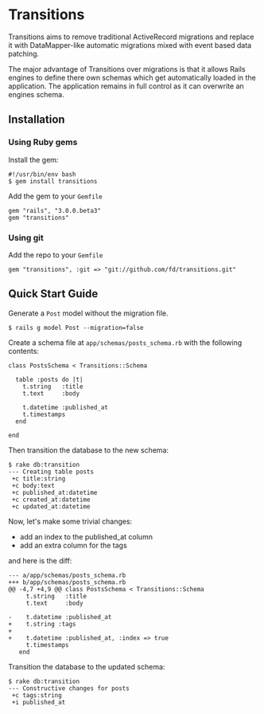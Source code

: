 # Transitions

Transitions aims to remove traditional ActiveRecord migrations and replace it with DataMapper-like automatic migrations mixed with event based data patching.

The major advantage of Transitions over migrations is that it allows Rails engines to define there own schemas which get automatically loaded in the application. The application remains in full control as it can overwrite an engines schema.

## Installation

### Using Ruby gems

Install the gem:

    #!/usr/bin/env bash
    $ gem install transitions

Add the gem to your `Gemfile`

    gem "rails", "3.0.0.beta3"
    gem "transitions"

### Using git

Add the repo to your `Gemfile`

    gem "transitions", :git => "git://github.com/fd/transitions.git"

## Quick Start Guide

Generate a `Post` model without the migration file.

    $ rails g model Post --migration=false

Create a schema file at `app/schemas/posts_schema.rb` with the following contents:

    class PostsSchema < Transitions::Schema

      table :posts do |t|
        t.string   :title
        t.text     :body

        t.datetime :published_at
        t.timestamps
      end

    end

Then transition the database to the new schema:

    $ rake db:transition
    --- Creating table posts
     +c title:string
     +c body:text
     +c published_at:datetime
     +c created_at:datetime
     +c updated_at:datetime

Now, let's make some trivial changes:

- add an index to the published_at column
- add an extra column for the tags

and here is the diff:

    --- a/app/schemas/posts_schema.rb
    +++ b/app/schemas/posts_schema.rb
    @@ -4,7 +4,9 @@ class PostsSchema < Transitions::Schema
         t.string   :title
         t.text     :body

    -    t.datetime :published_at
    +    t.string :tags
    +
    +    t.datetime :published_at, :index => true
         t.timestamps
       end

Transition the database to the updated schema:

    $ rake db:transition
    --- Constructive changes for posts
     +c tags:string
     +i published_at
